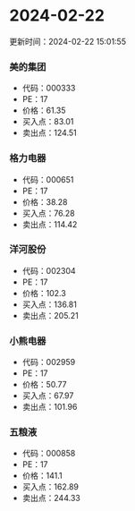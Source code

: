 # 2024-02-22 
 更新时间：2024-02-22 15:01:55 

### 美的集团
* 代码：000333
* PE：17
* 价格：61.35
* 买入点：83.01
* 卖出点：124.51

### 格力电器
* 代码：000651
* PE：17
* 价格：38.28
* 买入点：76.28
* 卖出点：114.42

### 洋河股份
* 代码：002304
* PE：17
* 价格：102.3
* 买入点：136.81
* 卖出点：205.21

### 小熊电器
* 代码：002959
* PE：17
* 价格：50.77
* 买入点：67.97
* 卖出点：101.96

### 五粮液
* 代码：000858
* PE：17
* 价格：141.1
* 买入点：162.89
* 卖出点：244.33
